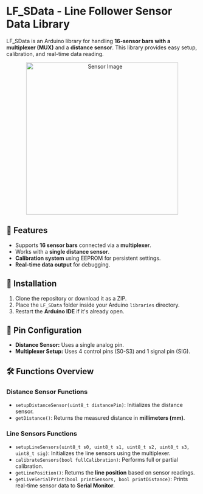 # LF_SData - Line Follower Sensor Data Library

LF_SData is an Arduino library for handling **16-sensor bars with a multiplexer (MUX)** and a **distance sensor**. This library provides easy setup, calibration, and real-time data reading.

<p align="center">
  <img src="https://hyperlinerobotics.com/assets/images/products/16-sensors-array.jpg" alt="Sensor Image" width="400">
</p>

## 🚀 Features
- Supports **16 sensor bars** connected via a **multiplexer**.
- Works with a **single distance sensor**.
- **Calibration system** using EEPROM for persistent settings.
- **Real-time data output** for debugging.

## 📌 Installation
1. Clone the repository or download it as a ZIP.
2. Place the `LF_SData` folder inside your Arduino `libraries` directory.
3. Restart the **Arduino IDE** if it's already open.

## 📡 Pin Configuration
- **Distance Sensor:** Uses a single analog pin.
- **Multiplexer Setup:** Uses 4 control pins (S0-S3) and 1 signal pin (SIG).

## 🛠 Functions Overview

### Distance Sensor Functions
- `setupDistanceSensor(uint8_t distancePin)`: Initializes the distance sensor.
- `getDistance()`: Returns the measured distance in **millimeters (mm)**.

### Line Sensors Functions
- `setupLineSensors(uint8_t s0, uint8_t s1, uint8_t s2, uint8_t s3, uint8_t sig)`: Initializes the line sensors using the multiplexer.
- `calibrateSensors(bool fullCalibration)`: Performs full or partial calibration.
- `getLinePosition()`: Returns the **line position** based on sensor readings.
- `getLiveSerialPrint(bool printSensors, bool printDistance)`: Prints real-time sensor data to **Serial Monitor**.
